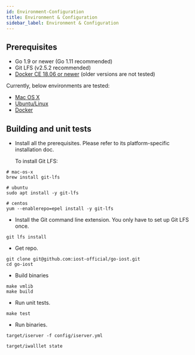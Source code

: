 ```yaml
---
id: Environment-Configuration
title: Environment & Configuration
sidebar_label: Environment & Configuration
---
```


## Prerequisites

* Go 1.9 or newer (Go 1.11 recommended)
* Git LFS (v2.5.2 recommended)
* [Docker CE 18.06 or newer](https://docs.docker.com/install/) (older versions are not tested)

Currently, below environments are tested:

* [Mac OS X](#mac-os-x)
* [Ubuntu/Linux](#ubuntu-linux)
* [Docker](#docker)

## Building and unit tests

- Install all the prerequisites.
   Please refer to its platform-specific installation doc.

   To install Git LFS:

```
# mac-os-x
brew install git-lfs

# ubuntu
sudo apt install -y git-lfs

# centos
yum --enablerepo=epel install -y git-lfs
```

- Install the Git command line extension. You only have to set up Git LFS once.

```
git lfs install
```

- Get repo.

```
git clone git@github.com:iost-official/go-iost.git
cd go-iost
```

- Build binaries

```
make vmlib
make build
```

- Run unit tests.

```
make test
```

- Run binaries.

```
target/iserver -f config/iserver.yml

target/iwalllet state
```
